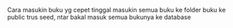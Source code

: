 Cara masukin buku yg cepet tinggal masukin semua buku ke folder buku ke public trus seed, ntar bakal masuk semua bukunya ke database
